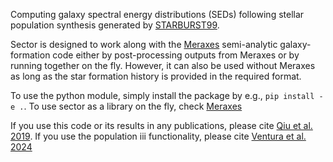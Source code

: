 Computing galaxy spectral energy distributions (SEDs) following stellar population synthesis generated by [STARBURST99](https://www.stsci.edu/science/starburst99/docs/default.htm). 

Sector is designed to work along with the [Meraxes](https://github.com/smutch/meraxes) semi-analytic galaxy-formation code either by post-processing outputs from Meraxes or by running together on the fly. However, it can also be used without Meraxes as long as the star formation history is provided in the required format.

To use the python module, simply install the package by e.g., `pip install -e .`. To use sector as a library on the fly, check [Meraxes](https://github.com/smutch/meraxes)

If you use this code or its results in any publications, please cite [Qiu et al. 2019](https://ui.adsabs.harvard.edu/abs/2019MNRAS.489.1357Qi). If you use the population iii functionality, please cite [Ventura et al. 2024](https://ui.adsabs.harvard.edu/abs/2024arXiv240107396V)
